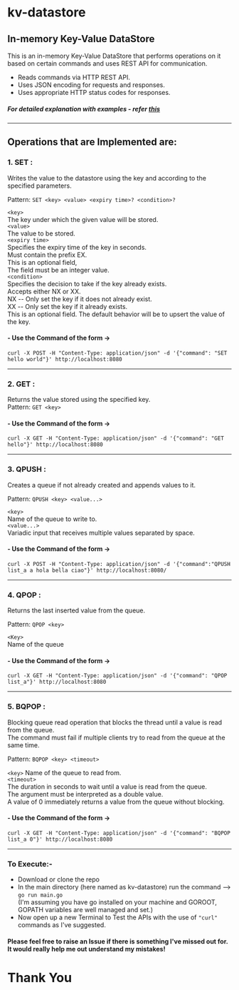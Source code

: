 # kv-datastore
## In-memory Key-Value DataStore

This is an in-memory Key-Value DataStore that performs operations on it based on certain commands and uses REST API for communication.

- Reads commands via HTTP REST API.
- Uses JSON encoding for requests and responses.
- Uses appropriate HTTP status codes for responses.

##### For detailed explanation with examples - refer [this](https://github.com/SinisterSup/kv-datastore/blob/main/Project%20details.pdf)
----

## Operations that are Implemented are:

### 1. SET :
   Writes the value to the datastore using the key and according to the specified parameters.    
   
   Pattern: `SET <key> <value> <expiry time>? <condition>?`   <br /> 
   
   `<key>`    <br /> 
   The key under which the given value will be stored.    
   `<value>`    <br /> 
   The value to be stored.     <br /> 
   `<expiry time>`   <br /> 
   Specifies the expiry time of the key in seconds.     <br /> 
   Must contain the prefix EX.     <br /> 
   This is an optional field,     <br /> 
   The field must be an integer value.         
   `<condition>`     <br /> 
   Specifies the decision to take if the key already exists.     <br /> 
   Accepts either NX or XX.     <br /> 
   NX -- Only set the key if it does not already exist.     <br /> 
   XX -- Only set the key if it already exists.     <br /> 
   This is an optional field. The default behavior will be to upsert the value of the key.    <br /> 
   
  #### - Use the Command of the form ->   
``` curl -X POST -H "Content-Type: application/json" -d '{"command": "SET hello world"}' http://localhost:8080 ``` 

  ---

### 2. GET :    
  Returns the value stored using the specified key.   
  Pattern: `GET <key>`    
  
  #### - Use the Command of the form ->   
``` curl -X GET -H "Content-Type: application/json" -d '{"command": "GET hello"}' http://localhost:8080 ``` 

  ---

### 3. QPUSH :    
  Creates a queue if not already created and appends values to it.    

  Pattern: `QPUSH <key> <value...>`  

  `<key>`    
  Name of the queue to write to.   
  `<value...>`      
  Variadic input that receives multiple values separated by space.    

  #### - Use the Command of the form ->   
```curl -X POST -H "Content-Type: application/json" -d '{"command":"QPUSH list_a a hola bella ciao"}' http://localhost:8080/``` 

  ---
     
### 4. QPOP :    
  Returns the last inserted value from the queue.    
         
  Pattern: `QPOP <key>`    
  
  `<Key>`    
  Name of the queue    
  
  #### - Use the Command of the form ->   
```curl -X GET -H "Content-Type: application/json" -d '{"command": "QPOP list_a"}' http://localhost:8080```

  ---

### 5. BQPOP :
  Blocking queue read operation that blocks the thread until a value is read from the queue.    
  The command must fail if multiple clients try to read from the queue at the same time.     

  Pattern: `BQPOP <key> <timeout>`   

  `<key>`
  Name of the queue to read from.    
  `<timeout>`   
  The duration in seconds to wait until a value is read from the queue.         
  The argument must be interpreted as a double value.       
  A value of 0 immediately returns a value from the queue without blocking.      
   
  #### - Use the Command of the form ->   
```curl -X GET -H "Content-Type: application/json" -d '{"command": "BQPOP list_a 0"}' http://localhost:8080```


----------------------------

### To Execute:- 
- Download or clone the repo    
- In the main directory (here named as kv-datastore) run the command --> ` go run main.go `    
(I'm assuming you have go installed on your machine and GOROOT, GOPATH variables are well managed and set.)
- Now open up a new Terminal to Test the APIs with the use of `"curl"` commands as I've suggested. 

#### Please feel free to raise an Issue if there is something I've missed out for. It would really help me out understand my mistakes!

# Thank You

